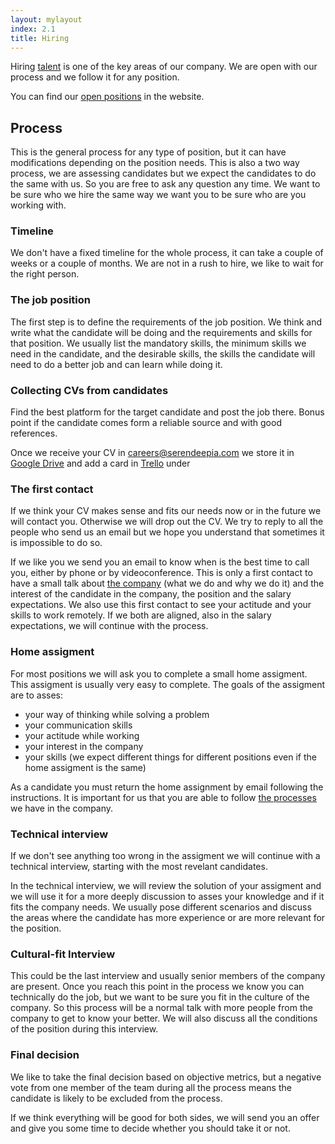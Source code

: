 ```yaml
---
layout: mylayout
index: 2.1
title: Hiring
---
```


Hiring [talent](/2-0-talent) is one of the key areas of our company. We are open with our process and we follow it for any position.

You can find our [open positions](http://serendeepia.com/careers.html) in the website.

## Process

This is the general process for any type of position, but it can have modifications depending on the position needs. This is also a two way process, we are assessing candidates but we expect the candidates to do the same with us. So you are free to ask any question any time. We want to be sure who we hire the same way we want you to be sure who are you working with.

### Timeline

We don't have a fixed timeline for the whole process, it can take a couple of weeks or a couple of months. We are not in a rush to hire, we like to wait for the right person.

### The job position

The first step is to define the requirements of the job position. We think and write what the candidate will be doing and the requirements and skills for that position. We usually list the mandatory skills, the minimum skills we need in the candidate, and the desirable skills, the skills the candidate will need to do a better job and can learn while doing it.

### Collecting CVs from candidates

Find the best platform for the target candidate and post the job there. Bonus point if the candidate comes form a reliable source and with good references.

Once we receive your CV in [careers@serendeepia.com](mailto:careers@serendeepia.com) we store it in [Google Drive](https://drive.google.com/drive/u/1/folders/1QEGcepnTkx9OOhKH1vAI9xocplZRk00O) and add a card in [Trello](https://trello.com/b/mhFU3KPU/recruitment) under 

### The first contact

If we think your CV makes sense and fits our needs now or in the future we will contact you. Otherwise we will drop out the CV. We try to reply to all the people who send us an email but we hope you understand that sometimes it is impossible to do so.

If we like you we send you an email to know when is the best time to call you, either by phone or by videoconference. This is only a first contact to have a small talk about [the company](https://github.com/serendeepia/playbook/blob/master/_docs/1_0_organization.md) (what we do and why we do it) and the interest of the candidate in the company, the position and the salary expectations. We also use this first contact to see your actitude and your skills to work remotely. If we both are aligned, also in the salary expectations, we will continue with the process.

### Home assigment

For most positions we will ask you to complete a small home assigment. This assigment is usually very easy to complete. The goals of the assigment are to asses:
* your way of thinking while solving a problem
* your communication skills
* your actitude while working
* your interest in the company
* your skills (we expect different things for different positions even if the home assigment is the same)

As a candidate you must return the home assignment by email following the instructions. It is important for us that you are able to follow [the processes](https://github.com/serendeepia/playbook/blob/master/_docs/6_0_operations.md) we have in the company.

### Technical interview

If we don't see anything too wrong in the assigment we will continue with a technical interview, starting with the most revelant candidates.

In the technical interview, we will review the solution of your assigment and we will use it for a more deeply discussion to asses your knowledge and if it fits the company needs. We usually pose different scenarios and discuss the areas where the candidate has more experience or are more relevant for the position.

### Cultural-fit Interview

This could be the last interview and usually senior members of the company are present. Once you reach this point in the process we know you can technically do the job, but we want to be sure you fit in the culture of the company. So this process will be a normal talk with more people from the company to get to know your better. We will also discuss all the conditions of the position during this interview.

### Final decision

We like to take the final decision based on objective metrics, but a negative vote from one member of the team during all the process means the candidate is likely to be excluded from the process.

If we think everything will be good for both sides, we will send you an offer and give you some time to decide whether you should take it or not.

